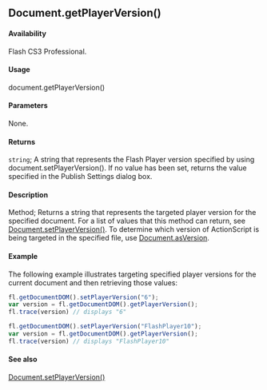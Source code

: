 ## Document.getPlayerVersion()

#### Availability

Flash CS3 Professional.

#### Usage

document.getPlayerVersion()

#### Parameters

None.

#### Returns

`string`; A string that represents the Flash Player version specified by using document.setPlayerVersion(). If no value has been set, returns the value specified in the Publish Settings dialog box.

#### Description

Method; Returns a string that represents the targeted player version for the specified document. For a list of values that this method can return, see [Document.setPlayerVersion()](../Document_object/Document600.md).
To determine which version of ActionScript is being targeted in the specified file, use [Document.asVersion](../Document_object/Document21.md).

#### Example

The following example illustrates targeting specified player versions for the current document and then retrieving those values:

```javascript
fl.getDocumentDOM().setPlayerVersion("6");
var version = fl.getDocumentDOM().getPlayerVersion();
fl.trace(version) // displays "6"

fl.getDocumentDOM().setPlayerVersion("FlashPlayer10");
var version = fl.getDocumentDOM().getPlayerVersion();
fl.trace(version) // displays "FlashPlayer10"
```

#### See also

[Document.setPlayerVersion()](../Document_object/Document600.md)
